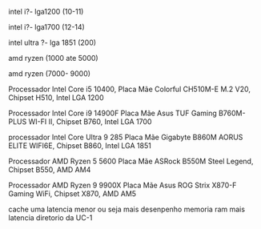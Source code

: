 intel i?- lga1200 (10-11)

intel i?- lga1700 (12-14)

intel ultra ?- lga 1851 (200)

amd ryzen (1000 ate 5000)

amd ryzen (7000- 9000)

Processador Intel Core i5 10400, Placa Mãe Colorful CH510M-E M.2 V20, Chipset H510, Intel LGA 1200

Processador Intel Core i9 14900F Placa Mãe Asus TUF Gaming B760M-PLUS WI-FI II, Chipset B760, Intel LGA 1700

processador Intel Core Ultra 9 285 Placa Mãe Gigabyte B860M AORUS ELITE WIFI6E, Chipset B860, Intel LGA 1851

Processador AMD Ryzen 5 5600 Placa Mãe ASRock B550M Steel Legend, Chipset B550, AMD AM4

Processador AMD Ryzen 9 9900X Placa Mãe Asus ROG Strix X870-F Gaming WiFi, Chipset X870, AMD AM5

cache uma latencia menor ou seja mais desenpenho memoria ram mais latencia diretorio da UC-1
